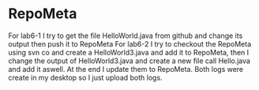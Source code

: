 # RepoMeta
For lab6-1 I try to get the file HelloWorld.java from github and change its output then push it to RepoMeta
For lab6-2 I try to checkout the RepoMeta using svn co and create a HelloWorld3.java and add it to RepoMeta, then I change the output of HelloWorld3.java and create a new file call Hello.java and add it aswell. At the end I update them to RepoMeta.
Both logs were create in my desktop so I just upload both logs.
